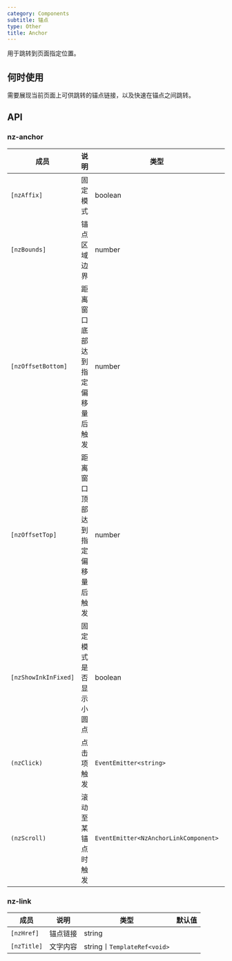 ```yaml
---
category: Components
subtitle: 锚点
type: Other
title: Anchor
---
```


用于跳转到页面指定位置。

## 何时使用

需要展现当前页面上可供跳转的锚点链接，以及快速在锚点之间跳转。

## API

### nz-anchor

| 成员 | 说明 | 类型 | 默认值 |
| --- | --- | --- | --- |
| `[nzAffix]` | 固定模式 | boolean | true |
| `[nzBounds]` | 锚点区域边界 | number | 5(px) |
| `[nzOffsetBottom]` | 距离窗口底部达到指定偏移量后触发 | number |  |
| `[nzOffsetTop]` | 距离窗口顶部达到指定偏移量后触发 | number |  |
| `[nzShowInkInFixed]` | 固定模式是否显示小圆点 | boolean | false |
| `(nzClick)` | 点击项触发 | `EventEmitter<string>` | - |
| `(nzScroll)` | 滚动至某锚点时触发 | `EventEmitter<NzAnchorLinkComponent>` | - |

### nz-link

| 成员 | 说明 | 类型 | 默认值 |
| --- | --- | --- | --- |
| `[nzHref]` | 锚点链接 | string |  |
| `[nzTitle]` | 文字内容 | string丨`TemplateRef<void>` |  |
